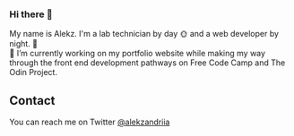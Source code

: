 ### Hi there 👋

My name is Alekz. I'm a lab technician by day 🌞 and a web developer by night. 🌝 <br>
🔭 I’m currently working on my portfolio website while making my way through the front end development pathways on Free Code Camp and The Odin Project. <br>

## Contact

You can reach me on Twitter [@alekzandriia](https://www.twitter.com/alekzandriia)

<!--
**alekzandria/alekzandria** is a ✨ _special_ ✨ repository because its `README.md` (this file) appears on your GitHub profile.

Here are some ideas to get you started:

- 🔭 I’m currently working on ...
- 🌱 I’m currently learning ...
- 👯 I’m looking to collaborate on ...
- 🤔 I’m looking for help with ...
- 💬 Ask me about ...
- 📫 How to reach me: ...
- 😄 Pronouns: ...
- ⚡ Fun fact: ...
-->

